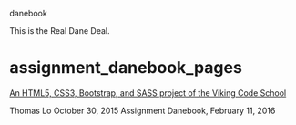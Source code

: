
danebook

This is the Real Dane Deal.

# assignment_danebook_pages

[An HTML5, CSS3, Bootstrap, and SASS project of the Viking Code School](http://www.vikingcodeschool.com)


Thomas Lo October 30, 2015
Assignment Danebook, February 11, 2016
